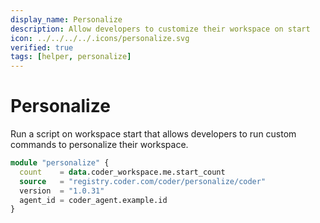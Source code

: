 ```yaml
---
display_name: Personalize
description: Allow developers to customize their workspace on start
icon: ../../../../.icons/personalize.svg
verified: true
tags: [helper, personalize]
---
```


# Personalize

Run a script on workspace start that allows developers to run custom commands to personalize their workspace.

```tf
module "personalize" {
  count    = data.coder_workspace.me.start_count
  source   = "registry.coder.com/coder/personalize/coder"
  version  = "1.0.31"
  agent_id = coder_agent.example.id
}
```
